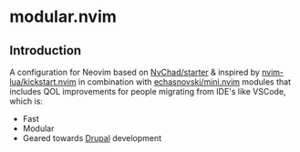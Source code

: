 # modular.nvim

## Introduction

A configuration for Neovim based on [NvChad/starter](https://github.com/NvChad/starter) & inspired by [nvim-lua/kickstart.nvim](https://github.com/nvim-lua/kickstart.nvim) 
in combination with [echasnovski/mini.nvim](https://github.com/echasnovski/mini.nvim) modules that includes QOL improvements for people migrating from IDE's like VSCode, 
which is:

* Fast
* Modular
* Geared towards [Drupal](https://drupal.org) development


